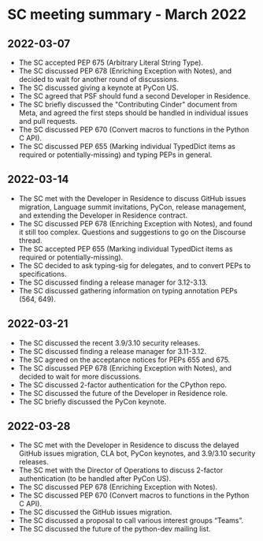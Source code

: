 # SC meeting summary - March 2022

## 2022-03-07

* The SC accepted PEP 675 (Arbitrary Literal String Type).
* The SC discussed PEP 678 (Enriching Exception with Notes), and decided to wait for another round of discussions.
* The SC discussed giving a keynote at PyCon US.
* The SC agreed that PSF should fund a second Developer in Residence.
* The SC briefly discussed the "Contributing Cinder" document from Meta, and agreed the first steps should be handled in individual issues and pull requests.
* The SC discussed PEP 670 (Convert macros to functions in the Python C API).
* The SC discussed PEP 655 (Marking individual TypedDict items as required or potentially-missing) and typing PEPs in general.

## 2022-03-14

* The SC met with the Developer in Residence to discuss GitHub issues migration, Language summit invitations, PyCon, release management, and extending the Developer in Residence contract.
* The SC discussed PEP 678 (Enriching Exception with Notes), and found it still too complex. Questions and suggestions to go on the Discourse thread.
* The SC accepted PEP 655 (Marking individual TypedDict items as required or potentially-missing).
* The SC decided to ask typing-sig for delegates, and to convert PEPs to specifications.
* The SC discussed finding a release manager for 3.12-3.13.
* The SC discussed gathering information on typing annotation PEPs (564, 649).

## 2022-03-21

* The SC discussed the recent 3.9/3.10 security releases.
* The SC discussed finding a release manager for 3.11-3.12.
* The SC agreed on the acceptance notices for PEPs 655 and 675.
* The SC discussed PEP 678 (Enriching Exception with Notes), and decided to wait for more discussions. 
* The SC discussed 2-factor authentication for the CPython repo.
* The SC discussed the future of the Developer in Residence role.
* The SC briefly discussed the PyCon keynote.

## 2022-03-28

* The SC met with the Developer in Residence to discuss the delayed GitHub issues migration, CLA bot, PyCon keynotes, and 3.9/3.10 security releases.
* The SC met with the Director of Operations to discuss 2-factor authentication (to be handled after PyCon US).
* The SC discussed PEP 678 (Enriching Exception with Notes).
* The SC discussed PEP 670 (Convert macros to functions in the Python C API).
* The SC discussed the GitHub issues migration.
* The SC discussed a proposal to call various interest groups “Teams”.
* The SC discussed the future of the python-dev mailing list.
